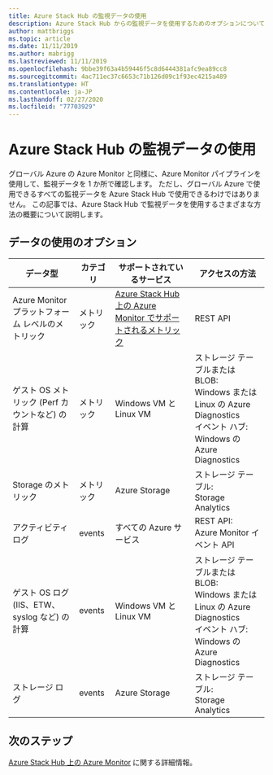```yaml
---
title: Azure Stack Hub の監視データの使用
description: Azure Stack Hub からの監視データを使用するためのオプションについて説明します。
author: mattbriggs
ms.topic: article
ms.date: 11/11/2019
ms.author: mabrigg
ms.lastreviewed: 11/11/2019
ms.openlocfilehash: 9bbe39f63a4b59446f5c8d6444381afc9ea89cc8
ms.sourcegitcommit: 4ac711ec37c6653c71b126d09c1f93ec4215a489
ms.translationtype: HT
ms.contentlocale: ja-JP
ms.lasthandoff: 02/27/2020
ms.locfileid: "77703929"
---
```

# <a name="consume-monitoring-data-from-azure-stack-hub"></a>Azure Stack Hub の監視データの使用

グローバル Azure の Azure Monitor と同様に、Azure Monitor パイプラインを使用して、監視データを 1 か所で確認します。 ただし、グローバル Azure で使用できるすべての監視データを Azure Stack Hub で使用できるわけではありません。 この記事では、Azure Stack Hub で監視データを使用するさまざまな方法の概要について説明します。
 
## <a name="options-for-data-consumption"></a>データの使用のオプション

| データ型 | カテゴリ | サポートされているサービス | アクセスの方法 |
|-------------------------------------------------------------|----------|------------------------------------------------------------------------|----------------------------------------------------------------------------------------------------|
| Azure Monitor プラットフォーム レベルのメトリック | メトリック | [Azure Stack Hub 上の Azure Monitor でサポートされるメトリック](azure-stack-metrics-supported.md) | REST API |
| ゲスト OS メトリック (Perf カウントなど) の計算 | メトリック | Windows VM と Linux VM | ストレージ テーブルまたは BLOB:<br>Windows または Linux の Azure Diagnostics <br>イベント ハブ:<br>Windows の Azure Diagnostics |
| Storage のメトリック | メトリック | Azure Storage | ストレージ テーブル:<br>Storage Analytics |
| アクティビティ ログ | events | すべての Azure サービス | REST API:<br>Azure Monitor イベント API |
| ゲスト OS ログ (IIS、ETW、syslog など) の計算 | events | Windows VM と Linux VM | ストレージ テーブルまたは BLOB:<br>Windows または Linux の Azure Diagnostics <br>イベント ハブ:<br>Windows の Azure Diagnostics |
| ストレージ ログ | events | Azure Storage | ストレージ テーブル:<br>Storage Analytics |

## <a name="next-steps"></a>次のステップ

[Azure Stack Hub 上の Azure Monitor](azure-stack-metrics-azure-data.md) に関する詳細情報。
